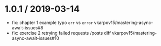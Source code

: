 1.0.1 / 2019-03-14
==================
 * fix: chapter 1 example typo `err` vs `error` vkarpov15/mastering-async-await-issues#8
 * fix: exercise 2 retrying failed requests /posts diff vkarpov15/mastering-async-await-issues#10
